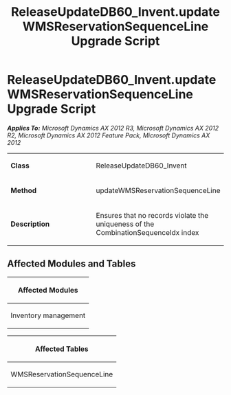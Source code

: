 ﻿---
title: ReleaseUpdateDB60_Invent.updateWMSReservationSequenceLine Upgrade Script
TOCTitle: ReleaseUpdateDB60_Invent.updateWMSReservationSequenceLine Upgrade Script
ms:assetid: 8661af9d-8758-0bdb-e734-0cfa5be4cf15
ms:mtpsurl: https://msdn.microsoft.com/en-us/library/JJ686055(v=AX.60)
ms:contentKeyID: 49709506
ms.date: 05/18/2015
mtps_version: v=AX.60
---

# ReleaseUpdateDB60\_Invent.updateWMSReservationSequenceLine Upgrade Script 


_**Applies To:** Microsoft Dynamics AX 2012 R3, Microsoft Dynamics AX 2012 R2, Microsoft Dynamics AX 2012 Feature Pack, Microsoft Dynamics AX 2012_

<table>
<colgroup>
<col style="width: 50%" />
<col style="width: 50%" />
</colgroup>
<tbody>
<tr class="odd">
<td><p><strong>Class</strong></p></td>
<td><p>ReleaseUpdateDB60_Invent</p></td>
</tr>
<tr class="even">
<td><p><strong>Method</strong></p></td>
<td><p>updateWMSReservationSequenceLine</p></td>
</tr>
<tr class="odd">
<td><p><strong>Description</strong></p></td>
<td><p>Ensures that no records violate the uniqueness of the CombinationSequenceIdx index</p></td>
</tr>
</tbody>
</table>


## Affected Modules and Tables

<table>
<colgroup>
<col style="width: 100%" />
</colgroup>
<thead>
<tr class="header">
<th><p>Affected Modules</p></th>
</tr>
</thead>
<tbody>
<tr class="odd">
<td><p>Inventory management</p></td>
</tr>
</tbody>
</table>


<table>
<colgroup>
<col style="width: 100%" />
</colgroup>
<thead>
<tr class="header">
<th><p>Affected Tables</p></th>
</tr>
</thead>
<tbody>
<tr class="odd">
<td><p>WMSReservationSequenceLine</p></td>
</tr>
</tbody>
</table>

  


